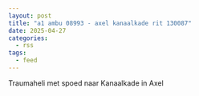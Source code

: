 ```yaml
---
layout: post
title: "a1 ambu 08993 - axel kanaalkade rit 130087"
date: 2025-04-27
categories: 
  - rss
tags: 
  - feed
---
```


Traumaheli met spoed naar Kanaalkade in Axel
